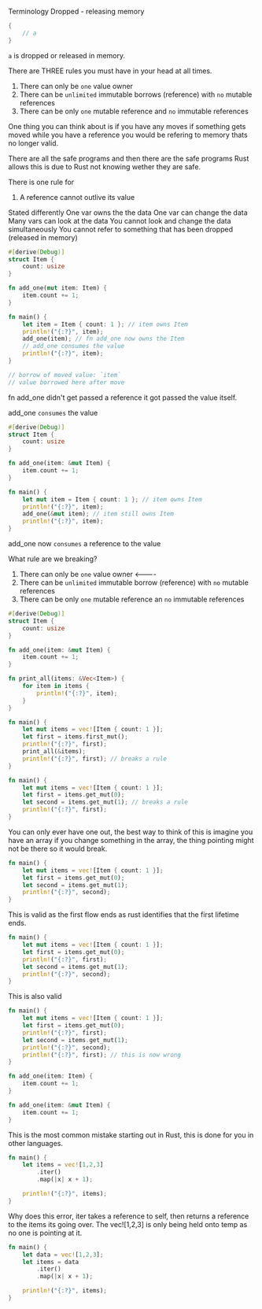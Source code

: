 Terminology
Dropped - releasing memory

```rust
{
    // a
}
```

`a` is dropped or released in memory.

There are THREE rules you must have in your head at all times.

1. There can only be `one` value owner
2. There can be `unlimited` immutable borrows (reference) with `no` mutable references
3. There can be only `one` mutable reference and `no` immutable references

One thing you can think about is if you have any moves if something gets moved while you have a reference you would be refering to memory thats no longer valid.

There are all the safe programs and then there are the safe programs Rust allows this is due to Rust not knowing wether they are safe.

There is one rule for

1. A reference cannot outlive its value

Stated differently
One var owns the the data
One var can change the data
Many vars can look at the data
You cannot look and change the data simultaneously
You cannot refer to something that has been dropped (released in memory)

```rust
#[derive(Debug)]
struct Item {
    count: usize
}

fn add_one(mut item: Item) {
    item.count += 1;
}

fn main() {
    let item = Item { count: 1 }; // item owns Item
    println!("{:?}", item);
    add_one(item); // fn add_one now owns the Item
    // add_one consumes the value
    println!("{:?}", item);
}

// borrow of moved value: `item`
// value borrowed here after move
```

fn add_one didn't get passed a reference it got passed the value itself.

add_one `consumes` the value

```rust
#[derive(Debug)]
struct Item {
    count: usize
}

fn add_one(item: &mut Item) {
    item.count += 1;
}

fn main() {
    let mut item = Item { count: 1 }; // item owns Item
    println!("{:?}", item);
    add_one(&mut item); // item still owns Item
    println!("{:?}", item);
}
```

add_one now `consumes` a reference to the value

What rule are we breaking?

1. There can only be `one` value owner <----
2. There can be `unlimited` immutable borrow (reference) with `no` mutable references
3. There can be only `one` mutable reference an `no` immutable references

```rust
#[derive(Debug)]
struct Item {
    count: usize
}

fn add_one(item: &mut Item) {
    item.count += 1;
}

fn print_all(items: &Vec<Item>) {
    for item in items {
        println!("{:?}", item);
    }
}

fn main() {
    let mut items = vec![Item { count: 1 }];
    let first = items.first_mut();
    println!("{:?}", first);
    print_all(&items);
    println!("{:?}", first); // breaks a rule
}
```

```rust
fn main() {
    let mut items = vec![Item { count: 1 }];
    let first = items.get_mut(0);
    let second = items.get_mut(1); // breaks a rule
    println!("{:?}", first);
}
```

You can only ever have one out, the best way to think of this is imagine you have an array if you change something in the array, the thing pointing might not be there so it would break.

```rust
fn main() {
    let mut items = vec![Item { count: 1 }];
    let first = items.get_mut(0);
    let second = items.get_mut(1);
    println!("{:?}", second);
}
```

This is valid as the first flow ends as rust identifies that the first lifetime ends.

```rust
fn main() {
    let mut items = vec![Item { count: 1 }];
    let first = items.get_mut(0);
    println!("{:?}", first);
    let second = items.get_mut(1);
    println!("{:?}", second);
}
```

This is also valid

```rust
fn main() {
    let mut items = vec![Item { count: 1 }];
    let first = items.get_mut(0);
    println!("{:?}", first);
    let second = items.get_mut(1);
    println!("{:?}", second);
    println!("{:?}", first); // this is now wrong
}
```

```rust
fn add_one(item: Item) {
    item.count += 1;
}

fn add_one(item: &mut Item) {
    item.count += 1;
}
```

This is the most common mistake starting out in Rust, this is done for you in other languages.

```rust
fn main() {
    let items = vec![1,2,3]
        .iter()
        .map(|x| x + 1);

    println!("{:?}", items);
}
```

Why does this error, iter takes a reference to self, then returns a reference to the items its going over.
The vec![1,2,3] is only being held onto temp as no one is pointing at it.

```rust
fn main() {
    let data = vec![1,2,3];
    let items = data
        .iter()
        .map(|x| x + 1);

    println!("{:?}", items);
}
```
